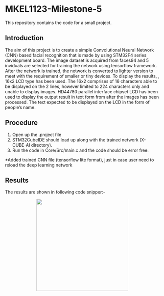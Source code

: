 # MKEL1123-Milestone-5

This repository contains the code for a small project.

## Introduction 

The aim of this project is to create a simple Convolutional Neural Network (CNN) based facial recognition that is made by using STM32F4 series development board. The image dataset is acquired from faces94 and 5 inviduals are selected for training the network using tensorflow framework. After the network is trained, the network is converted to lighter version to meet with the requirement of smaller or tiny devices. To display the results, , 16x2 LCD type has been used. The 16x2 comprises of 16 characters able to be displayed on the 2 lines, however limited to 224 characters only and unable to display images. HD44780 parallel interface chipset LCD has been used to display the output result in text form from after the images has been processed. The text expected to be displayed on the LCD in the form of people’s name.

## Procedure 

1. Open up the .project file 
2. STM32CubeIDE should load up along with the trained network (X-CUBE-AI directory).
3. Run the code in Core/Src/main.c and the code should be error free.

*Added trained CNN file (tensorflow lite format), just in case user need to reload the deep learning network

## Results 

The results are shown in following code snipper:- 

<p align="center">
  <img 
    width="300"
    height="300"
    src=![image](https://user-images.githubusercontent.com/93202001/178228033-06950d14-8f7d-4358-a115-37a926111abc.png)
  >
</p>


